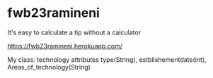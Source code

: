 # fwb23ramineni

It's easy to calculate a tip without a calculator

<https://fwb23ramineni.herokuapp.com/>

My class: technology attributes type(String), estblishementdate(int), Areas_of_technology(String)
                       
                      
